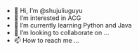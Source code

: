 - 👋 Hi, I’m @shujuliuguyu
- 👀 I’m interested in ACG
- 🌱 I’m currently learning Python and Java
- 💞️ I’m looking to collaborate on ...
- 📫 How to reach me ...

<!---
shujuliuguyu/shujuliuguyu is a ✨ special ✨ repository because its `README.md` (this file) appears on your GitHub profile.
You can click the Preview link to take a look at your changes.
--->
